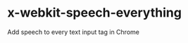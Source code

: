 x-webkit-speech-everything
==========================

Add speech to every text input tag in Chrome
